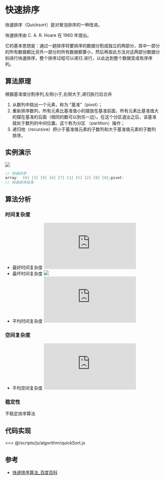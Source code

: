# 快速排序

快速排序（Quicksort）是对冒泡排序的一种改进。

快速排序由 C. A. R. Hoare 在 1960 年提出。

它的基本思想是：通过一趟排序将要排序的数据分割成独立的两部分，其中一部分的所有数据都比另外一部分的所有数据都要小，然后再按此方法对这两部分数据分别进行快速排序，整个排序过程可以递归
进行，以此达到整个数据变成有序序列。

## 算法原理

根据基准值分割序列,左侧小于,右侧大于,递归执行后合并

1. 从数列中挑出一个元素，称为 “基准”（pivot）；
2. 重新排序数列，所有元素比基准值小的摆放在基准前面，所有元素比基准值大的摆在基准的后面（相同的数可以到任一边）。在这个分区退出之后，该基准就处于数列的中间位置。这个称为分区
   （partition）操作；
3. 递归地（recursive）把小于基准值元素的子数列和大于基准值元素的子数列排序。

## 实例演示

![](https://forum.mianbaoban.cn/data/attachment/forum/201803/20/140159bsq685wqc58h7zha.gif)

```c
// 快速排序
array:  [6] [3] [9] [4] [7] [1] [5] [2] [8] [0];pivot:
// 快速排序结束
```

## 算法分析

### 时间复杂度

- 最好时间复杂度 ![](<https://latex.codecogs.com/png.latex?O(nlogn);>)
- 最坏时间复杂度 ![](<https://latex.codecogs.com/png.latex?O(n^{2})>)
- 平均时间复杂度 ![](<https://latex.codecogs.com/png.latex?O(nlogn);>)

### 空间复杂度

- 平均空间复杂度 ![](<https://latex.codecogs.com/png.latex?O(nlogn);>)

### 稳定性

不稳定排序算法

## 代码实现

<code-group>
<code-block title="JavaScript">
<<< @/scripts/js/algorithm/quickSort.js
</code-block>
</code-group>

## 参考

- [快速排序算法\_百度百科](https://baike.baidu.com/item/%E5%BF%AB%E9%80%9F%E6%8E%92%E5%BA%8F%E7%AE%97%E6%B3%95/369842)
